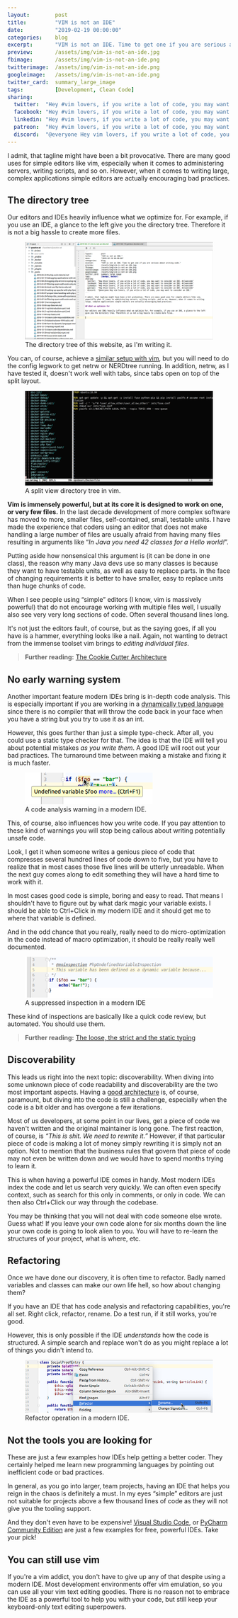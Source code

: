 ```yaml
---
layout:        post
title:         "VIM is not an IDE"
date:          "2019-02-19 00:00:00"
categories:    blog
excerpt:       "VIM is not an IDE. Time to get one if you are serious about writing clean code."
preview:       /assets/img/vim-is-not-an-ide.jpg
fbimage:       /assets/img/vim-is-not-an-ide.png
twitterimage:  /assets/img/vim-is-not-an-ide.png
googleimage:   /assets/img/vim-is-not-an-ide.png
twitter_card:  summary_large_image
tags:          [Development, Clean Code]
sharing:
  twitter:  "Hey #vim lovers, if you write a lot of code, you may want to consider an IDE. #cleancode"
  facebook: "Hey #vim lovers, if you write a lot of code, you may want to consider an IDE. #cleancode"
  linkedin: "Hey #vim lovers, if you write a lot of code, you may want to consider an IDE. #cleancode"
  patreon:  "Hey #vim lovers, if you write a lot of code, you may want to consider an IDE. #cleancode"
  discord:  "@everyone Hey vim lovers, if you write a lot of code, you may want to consider an IDE."
---
```


I admit, that tagline might have been a bit provocative. There are many good uses for simple editors like vim,
especially when it comes to administering servers, writing scripts, and so on. However, when it comes to writing
large, complex applications simple editors are actually encouraging bad practices.

## The directory tree

Our editors and IDEs heavily influence what we optimize for. For example, if you use an IDE, a glance to the left
give you the directory tree. Therefore it is not a big hassle to create more files.

<figure><img src="/assets/img/ide-directory-tree.png" alt="" /><figcaption>The directory tree of this website, as I'm writing it.</figcaption></figure>

You can, of course, achieve a [similar setup with vim](https://shapeshed.com/vim-netrw/), but you will need to do the
config legwork to get netrw or NERDtree running. In addition, netrw, as I have tested it, doesn't work well with tabs,
since tabs open on top of the split layout.

<figure><img src="/assets/img/vim-split.png" alt="" /><figcaption>A split view directory tree in vim.</figcaption></figure>

**Vim is immensely powerful, but at its core it is designed to work on one, or very few files.** In the last decade
development of more complex software has moved to more, smaller files, self-contained, small, testable units. I have
made the experience that coders using an editor that does not make handling a large number of files are usually
afraid from having many files resulting in arguments like &ldquo;*In Java you need 42 classes for a
Hello world!*&rdquo;.

Putting aside how nonsensical this argument is (it can be done in one class), the reason why many Java devs use so many
classes is because they want to have testable units, as well as easy to replace parts. In the face of changing 
requirements it is better to have smaller, easy to replace units than huge chunks of code.

When I see people using &ldquo;simple&rdquo; editors (I know, vim is massively powerful) that do not encourage working
with multiple files well, I usually also see very very long sections of code. Often several thousand lines long.

It's not just the editors fault, of course, but as the saying goes, if all you have is a hammer, everything looks like
a nail. Again, not wanting to detract from the immense toolset vim brings to *editing individual files*.

> **Further reading:** [The Cookie Cutter Architecture](/blog/the-cookie-cutter-architecture)

## No early warning system

Another important feature modern IDEs bring is in-depth code analysis. This is especially important if you are working
in a [dynamically typed language](/blog/loose-strict-static) since there is no compiler that will throw the code
back in your face when you have a string but you try to use it as an int.

However, this goes further than just a simple type-check. After all, you could use a static type checker for that. The
idea is that the IDE will tell you about potential mistakes *as you write them*. A good IDE will root out your bad 
practices. The turnaround time between making a mistake and fixing it is much faster.

<figure><img src="/assets/img/ide-static-code-analysis.png" alt="" /><figcaption>A code analysis warning in a modern IDE.</figcaption></figure>

This, of course, also influences how you write code. If you pay attention to these kind of warnings you will stop being
callous about writing potentially unsafe code.

Look, I get it when someone writes a genious piece of code that compresses several hundred lines of code down to five,
but you have to realize that in most cases those five lines will be utterly unreadable. When the next guy comes along
to edit something they will have a hard time to work with it.

In most cases good code is simple, boring and easy to read. That means I shouldn't have to figure out by what dark 
magic your variable exists. I should be able to Ctrl+Click in my modern IDE and it should get me to where that 
variable is defined.

And in the odd chance that you really, really need to do micro-optimization in the code instead of macro optimization,
it should be really really well documented.

<figure><img src="/assets/img/ide-suppressed-inspection.png" alt="" /><figcaption>A suppressed inspection in a modern IDE</figcaption></figure>

These kind of inspections are basically like a quick code review, but automated. You should use them.

> **Further reading:** [The loose, the strict and the static typing](/blog/loose-strict-static)

## Discoverability

This leads us right into the next topic: discoverability. When diving into some unknown piece of code 
readability and discoverability are the two most important aspects. Having a
[good architecture](/blog/structure-based-on-intent) is, of course, paramount, but diving into the code is still a
challenge, especially when the code is a bit older and has overgone a few iterations.  

Most of us developers, at some point in our lives, get a piece of code we haven't written and the original maintainer
is long gone. The first reaction, of course, is *&ldquo;This is shit. We need to rewrite it.&rdquo;* However, if
that particular piece of code is making a lot of money simply rewriting it is simply not an option. Not to mention that
the business rules that govern that piece of code may not even be written down and we would have to spend months trying
to learn it.

This is when having a powerful IDE comes in handy. Most modern IDEs index the code and let us search very quickly. We
can often even specify context, such as search for this only in comments, or only in code. We can then also Ctrl+Click
our way through the codebase. 

You may be thinking that you will not deal with code someone else wrote. Guess what! If you leave your own code alone 
for six months down the line your own code is going to look alien to you. You will have to re-learn the structures
of your project, what is where, etc.

## Refactoring

Once we have done our discovery, it is often time to refactor. Badly named variables and classes can make our own life 
hell, so how about changing them?

If you have an IDE that has code analysis and refactoring capabilities, you're all set. Right click, refactor, rename.
Do a test run, if it still works, you're good.

However, this is only possible if the IDE *understands* how the code is structured. A simple search and replace won't do
as you might replace a lot of things you didn't intend to.

<figure><img src="/assets/img/ide-refactor.png" alt="" /><figcaption>Refactor operation in a modern IDE.</figcaption></figure>

## Not the tools you are looking for

These are just a few examples how IDEs help getting a better coder. They certainly helped me learn new programming 
languages by pointing out inefficient code or bad practices. 

In general, as you go into larger, team projects, having an IDE that helps you reign in the chaos is definitely a must.
In my eyes &ldquo;simple&rdquo; editors are just not suitable for projects above a few thousand lines of code as they
will not give you the tooling support.

And they don't even have to be expensive! [Visual Studio Code](https://code.visualstudio.com/), or
[PyCharm Community Edition](https://www.jetbrains.com/pycharm/) are just a few examples for free, powerful IDEs.
Take your pick!

## You can still use vim

If you're a vim addict, you don't have to give up any of that despite using a modern IDE. Most development environments
offer vim emulation, so you can use all your vim text editing goodies. There is no reason not to embrace the IDE as a
powerful tool to help you with your code, but still keep your keyboard-only text editing superpowers.